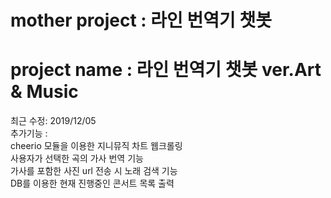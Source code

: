 # mother project : 라인 번역기 챗봇<br>
# project name : 라인 번역기 챗봇 ver.Art & Music<br>
최근 수정: 2019/12/05<br>
추가기능 :<br>
  cheerio 모듈을 이용한 지니뮤직 차트 웹크롤링<br>
  사용자가 선택한 곡의 가사 번역 기능<br>
  가사를 포함한 사진 url 전송 시 노래 검색 기능<br>
  DB를 이용한 현재 진행중인 콘서트 목록 출력<br>
